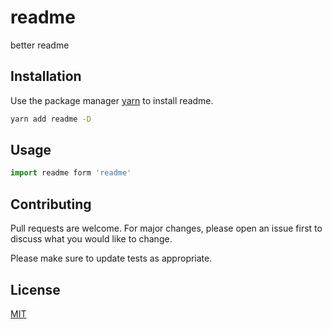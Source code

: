# readme

better readme

## Installation

Use the package manager [yarn](https://yarnpkg.com/zh-Hans/) to install readme.

```bash
yarn add readme -D
```

## Usage

```typescript
import readme form 'readme'


```

## Contributing
Pull requests are welcome. For major changes, please open an issue first to discuss what you would like to change.

Please make sure to update tests as appropriate.

## License
[MIT](https://choosealicense.com/licenses/mit/)
